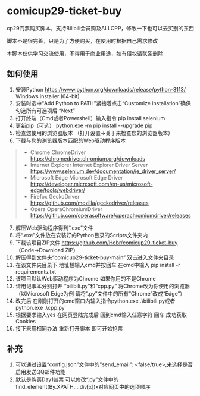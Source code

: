  # comicup29-ticket-buy

cp29门票购买脚本，支持Bilibili会员购及ALLCPP，修改一下也可以去买别的东西

脚本不是很完善，只是为了方便购买，在使用时根据自己需求修改

本脚本仅供学习交流使用，不得用于商业用途，如有侵权请联系删除

## 如何使用

1. 安装Python https://www.python.org/downloads/release/python-3113/ Windows installer (64-bit)
2. 安装时选中“Add Python to PATH”紧接着点击“Customize installation”确保勾选所有可选项后 “Next”
3. 打开终端（Cmd或者Powershell）输入指令  pip install selenium  
4. 更新pip（可选） python.exe -m pip install --upgrade pip  
5. 检查您使用的浏览器版本 （打开设置->关于来检查您的浏览器版本）
6. 下载与您的浏览器版本匹配的Web驱动程序版本
> - Chrome	ChromeDriver	https://chromedriver.chromium.org/downloads
> - Internet Explorer	Internet Explorer Driver Server	https://www.selenium.dev/documentation/ie_driver_server/
> - Microsoft Edge	Microsoft Edge Driver	https://developer.microsoft.com/en-us/microsoft-edge/tools/webdriver/
> - Firefox	GeckoDriver	https://github.com/mozilla/geckodriver/releases
> - Opera	OperaChromiumDriver	https://github.com/operasoftware/operachromiumdriver/releases
7. 解压Web驱动程序得到“.exe”文件
8. 将“.exe”文件放在安装好的Python目录的Scripts文件夹内
9. 下载该项目ZIP文件 https://github.com/Hobr/comicup29-ticket-buy （Code->Download ZIP）
10. 解压得到文件夹“comicup29-ticket-buy-main” 双击进入文件夹目录
11. 在该文件夹目录下 地址栏输入cmd并按回车 在cmd中输入 pip install -r requirements.txt
12. 该项目默认Web驱动程序为Chrome  如果你用的不是Chrome 
13. 请用记事本分别打开 “bilibili.py”和“cpp.py” 将Chrome改为你使用的浏览器 （以Microsoft Edge为例 请将“.py”文件中的所有“Chrome”改成“Edge”）
14. 改完后 在刚刚打开的cmd窗口内输入指令python.exe .\bilibili.py或者python.exe .\cpp.py
15. 根据要求输入yes 在网页登陆完成后 回到cmd输入任意字符 回车 成功获取Cookies
16. 接下来用相同办法 重新打开脚本 即可开始抢票

## 补充
1. 可以通过设置“config.json”文件中的"send_email": <false/true>,来选择是否启用发送QQ邮件功能
2. 默认是购买Day1普票 可以修改“.py”文件中的find_element(By.XPATH....div[x])x对应网页中的选项顺序
